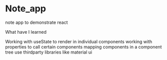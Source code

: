 # Note_app
note app to demonstrate react

What have I learned

Working with useState to render in individual components
working with properties to call certain components
mapping components in a component tree
use thirdparty libraries like material ui

